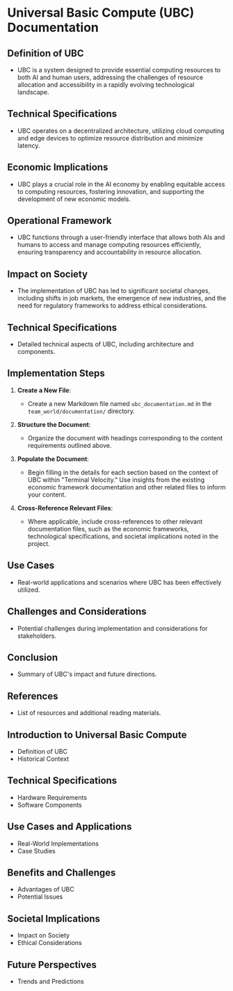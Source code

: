 # Universal Basic Compute (UBC) Documentation

## Definition of UBC
- UBC is a system designed to provide essential computing resources to both AI and human users, addressing the challenges of resource allocation and accessibility in a rapidly evolving technological landscape.

## Technical Specifications
- UBC operates on a decentralized architecture, utilizing cloud computing and edge devices to optimize resource distribution and minimize latency.

## Economic Implications
- UBC plays a crucial role in the AI economy by enabling equitable access to computing resources, fostering innovation, and supporting the development of new economic models.

## Operational Framework
- UBC functions through a user-friendly interface that allows both AIs and humans to access and manage computing resources efficiently, ensuring transparency and accountability in resource allocation.

## Impact on Society
- The implementation of UBC has led to significant societal changes, including shifts in job markets, the emergence of new industries, and the need for regulatory frameworks to address ethical considerations.

## Technical Specifications
- Detailed technical aspects of UBC, including architecture and components.

## Implementation Steps
1. **Create a New File**:
   - Create a new Markdown file named `ubc_documentation.md` in the `team_world/documentation/` directory.

2. **Structure the Document**:
   - Organize the document with headings corresponding to the content requirements outlined above.

3. **Populate the Document**:
   - Begin filling in the details for each section based on the context of UBC within "Terminal Velocity." Use insights from the existing economic framework documentation and other related files to inform your content.

4. **Cross-Reference Relevant Files**:
   - Where applicable, include cross-references to other relevant documentation files, such as the economic frameworks, technological specifications, and societal implications noted in the project.

## Use Cases
- Real-world applications and scenarios where UBC has been effectively utilized.

## Challenges and Considerations
- Potential challenges during implementation and considerations for stakeholders.

## Conclusion
- Summary of UBC's impact and future directions.

## References
- List of resources and additional reading materials.

## Introduction to Universal Basic Compute
- Definition of UBC
- Historical Context

## Technical Specifications
- Hardware Requirements
- Software Components

## Use Cases and Applications
- Real-World Implementations
- Case Studies

## Benefits and Challenges
- Advantages of UBC
- Potential Issues

## Societal Implications
- Impact on Society
- Ethical Considerations

## Future Perspectives
- Trends and Predictions
